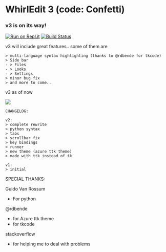 # WhirlEdit 3 (code: Confetti)

### v3 is on its way!

[![Run on Repl.it](https://repl.it/badge/github/Whirlpool-programmer/WhirlEdit)](https://repl.it/github/whirlpool-programmer/WhirlEdit)
[![Build Status](https://travis-ci.org/whirlpool-programmer/whirledit.svg?branch=master)]()

v3 will include great features..
some of them are 
```
> multi-language syntax highlighting (thanks to @rdbende for tkcode)
> Side bar
- > Files
- > Looks
- > Settings
> minor bug fix
> and more to come..
```

v3 as of now

![](https://github.com/Whirlpool-Programmer/WhirlEdit/raw/main/Capture.PNG)
```
CHANGELOG:

v2:
> complete rewrite
> python syntax
> tabs
> scrollbar fix
> key bindings
> runner
> new theme (azure ttk theme)
> made with ttk instead of tk

v1:
> initial
```

SPECIAL THANKS:

Guido Van Rossum
- For python

@rdbende
- for Azure ttk theme
- for tkcode

stackoverflow
- for helping me to deal with problems
